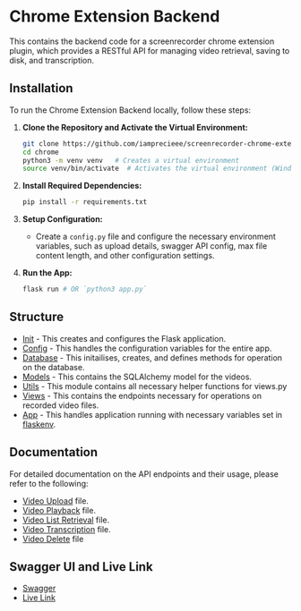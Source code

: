 # Chrome Extension Backend

This contains the backend code for a screenrecorder chrome extension plugin, which provides a RESTful API for managing video retrieval, saving to disk, and transcription.


## Installation

To run the Chrome Extension Backend locally, follow these steps:

1. **Clone the Repository and Activate the Virtual Environment:** 
   ```bash
   git clone https://github.com/iamprecieee/screenrecorder-chrome-extension-backend.git
   cd chrome
   python3 -m venv venv   # Creates a virtual environment
   source venv/bin/activate  # Activates the virtual environment (Windows users: use venv\Scripts\activate)
   ```

2. **Install Required Dependencies:** 
   ```bash
   pip install -r requirements.txt
   ```

3. **Setup Configuration:** 
   - Create a `config.py` file and configure the necessary environment variables, such as upload details, swagger API config, max file content length, and other configuration settings.

4. **Run the App:** 
   ```bash
   flask run # OR `python3 app.py`
   ```

## Structure
* [Init](resources/__init__.py) - This creates and configures the Flask application.
* [Config](resources/config.py) - This handles the configuration variables for the entire app.
* [Database](models/engine/database.py) - This initailises, creates, and defines methods for operation on the database.
* [Models](models/model.py) - This contains the SQLAlchemy model for the videos.
* [Utils](resources/utils.py) - This module contains all necessary helper functions for views.py
* [Views](resources/views.py) - This contains the endpoints necessary for operations on recorded video files.
* [App](app.py) - This handles application running with necessary variables set in [flaskenv](.flaskenv).


## Documentation
For detailed documentation on the API endpoints and their usage, please refer to the following:

- [Video Upload](UPLOAD_DOCUMENTATION.md) file.
- [Video Playback](VPLAYBACK_DOCUMENTATION.md) file.
- [Video List Retrieval](RETRIEVAL_DOCUMENTATION.md) file.
- [Video Transcription](TRANSCRIPTION_DOCUMENTATION.md) file.
- [Video Delete](VDELETE_DOCUMENTATION.md) file

## Swagger UI and Live Link
- [Swagger](https://chrome-exx-937e6f500932.herokuapp.com/swagger-ui)
- [Live Link](https://chrome-exx-937e6f500932.herokuapp.com/)

